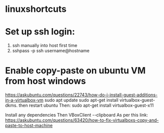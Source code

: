 # linuxshortcuts
# Set up ssh login:
1. ssh manually into host first time
2. sshpass -p <password> ssh username@hostname


# Enable copy-paste on ubuntu VM from host windows
https://askubuntu.com/questions/22743/how-do-i-install-guest-additions-in-a-virtualbox-vm
sudo apt update
sudo apt-get install virtualbox-guest-dkms.
then restart ubuntu
Then: sudo apt-get install virtualbox-guest-x11

Install any dependencies
Then VBoxClient --clipboard
As per this link:  https://askubuntu.com/questions/63420/how-to-fix-virtualboxs-copy-and-paste-to-host-machine
